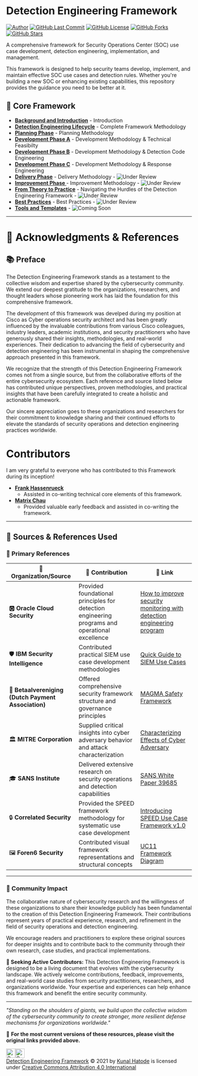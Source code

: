 # Detection Engineering Framework

[![Author](https://img.shields.io/badge/Author-Kunal_Hatode-blue)](https://github.com)
[![GitHub Last Commit](https://img.shields.io/github/last-commit/Ke0xes/Detection-Engineering-Framework)](https://github.com/Ke0xes/Detection-Engineering-Framework/commits/main)
[![GitHub License](https://img.shields.io/github/license/Ke0xes/Detection-Engineering-Framework)](https://github.com/Ke0xes/Detection-Engineering-Framework/blob/main/LICENSE)
[![GitHub Forks](https://img.shields.io/github/forks/Ke0xes/Detection-Engineering-Framework?style=social)](https://github.com/Ke0xes/Detection-Engineering-Framework/network/members)
[![GitHub Stars](https://img.shields.io/github/stars/Ke0xes/Detection-Engineering-Framework?style=social)](https://github.com/Ke0xes/Detection-Engineering-Framework/stargazers)


A comprehensive framework for Security Operations Center (SOC) use case development, detection engineering, implementation, and management.

This framework is designed to help security teams develop, implement, and maintain effective SOC use cases and detection rules. Whether you're building a new SOC or enhancing existing capabilities, this repository provides the guidance you need to be better at it.

## 📖 Core Framework


- **[Background and Introduction](Background-and-Introduction.md)** - Introduction
- **[Detection Engineering Lifecycle](Detection-Engineering-Lifecycle.md)** - Complete Framework Methodology
- **[Planning Phase](planning-phase.md)** - Planning Methodology
- **[Development Phase A](development-phase-A.md)** - Development Methodology & Technical Feasibilty
- **[Development Phase B](development-phase-B.md)** - Development Methodology & Detection Code Engineering 
- **[Development Phase C](development-phase-C.md)** - Development Methodology & Response Engineering
- **[Delivery Phase](delivery-phase.md)** - Delivery Methodology - ![Under Review](https://img.shields.io/badge/Under%20Review-9e298d)
- **[Improvement Phase ](improvement-phase.md)** - Improvement Methodology - ![Under Review](https://img.shields.io/badge/Under%20Review-9e298d)
- **[From Theory to Practice](from-theory-to-practice.md)** - Navigating the Hurdles of the Detection Engineering Framework - ![Under Review](https://img.shields.io/badge/Under%20Review-9e298d)
- **[Best Practices](best-practices.md)** - Best Practices - ![Under Review](https://img.shields.io/badge/Under%20Review-9e298d)
- **[Tools and Templates](tool-and-templates)** - ![Coming Soon](https://img.shields.io/badge/Coming%20soon-feb204)




<!--
- **[Development Phase](development-phase.md)** - Development methodology  - Coming Soon
- **[Delivery Phase](delivery-phase.md)** - Delivery methodology  - Coming Soon
- **[Improvement Phase ](improvement-phase.md)** - Improvment methodology  - Coming Soon
- **[Best Practices](best-practice.md)** - Best Practices  - Coming Soon
- **[Tools](tools.md)** - Tools - Coming Soon
-->

---

# 🙏 Acknowledgments & References

## 📚 Preface

The Detection Engineering Framework stands as a testament to the collective wisdom and expertise shared by the cybersecurity community. We extend our deepest gratitude to the organizations, researchers, and thought leaders whose pioneering work has laid the foundation for this comprehensive framework.

The development of this framework was develped during my position at Cisco as Cyber operations security architect and has been greatly influenced by the invaluable contributions from various Cisco colleagues, industry leaders, academic institutions, and security practitioners who have generously shared their insights, methodologies, and real-world experiences. Their dedication to advancing the field of cybersecurity and detection engineering has been instrumental in shaping the comprehensive approach presented in this framework.

We recognize that the strength of this Detection Engineering Framework comes not from a single source, but from the collaborative efforts of the entire cybersecurity ecosystem. Each reference and source listed below has contributed unique perspectives, proven methodologies, and practical insights that have been carefully integrated to create a holistic and actionable framework.

Our sincere appreciation goes to these organizations and researchers for their commitment to knowledge sharing and their continued efforts to elevate the standards of security operations and detection engineering practices worldwide.

# Contributors

I am very grateful to everyone who has contributed to this Framework during its inception!

*   **[Frank Hassenrueck](https://www.linkedin.com/in/frank-hassenr%C3%BCck-371529116/)**
    * Assisted in co-writing technical core elements of this framework.
*   **[Matrix Chau](https://www.linkedin.com/in/matrixchau/)**
    * Provided valuable early feedback and assisted in co-writing the framework.

---

## 📖 Sources & References Used

### 🔗 Primary References

| 🏢 **Organization/Source** | 📝 **Contribution** | 🔗 **Link** |
|---------------------------|---------------------|-------------|
| 🅾️ **Oracle Cloud Security** | Provided foundational principles for detection engineering programs and operational excellence | [How to improve security monitoring with detection engineering program](https://blogs.oracle.com/cloudsecurity/post/how-to-improve-security-monitoring-with-detection-engineering-program) |
| 🛡️ **IBM Security Intelligence** | Contributed practical SIEM use case development methodologies| [Quick Guide to SIEM Use Cases](https://securityintelligence.com/posts/quick-guide-to-siem-use-cases/) |
| 🏦 **Betaalvereniging (Dutch Payment Association)** | Offered comprehensive security framework structure and governance principles | [MAGMA Safety Framework](https://www.betaalvereniging.nl/en/safety/magma/) |
| 🏛️ **MITRE Corporation** | Supplied critical insights into cyber adversary behavior and attack characterization| [Characterizing Effects of Cyber Adversary](http://www.mitre.org/sites/default/files/publications/characterizing-effects-cyber-adversary-13-4173.pdf) |
| 🎓 **SANS Institute** | Delivered extensive research on security operations and detection capabilities | [SANS White Paper 39685](https://www.sans.org/white-papers/39685/) |
| 🔒 **Correlated Security** | Provided the SPEED framework methodology for systematic use case development | [Introducing SPEED Use Case Framework v1.0](http://correlatedsecurity.com/introducing-speed-use-case-framework-v1-0/) |
| 🖼️ **Foren6 Security** | Contributed visual framework representations and structural concepts | [UC11 Framework Diagram](https://foren6.files.wordpress.com/2017/10/uc11.png) |

---

### 🤝 Community Impact

The collaborative nature of cybersecurity research and the willingness of these organizations to share their knowledge publicly has been fundamental to the creation of this Detection Engineering Framework. Their contributions represent years of practical experience, research, and refinement in the field of security operations and detection engineering.

We encourage readers and practitioners to explore these original sources for deeper insights and to contribute back to the community through their own research, case studies, and practical implementations.

**🚀 Seeking Active Contributors:** This Detection Engineering Framework is designed to be a living document that evolves with the cybersecurity landscape. We actively welcome contributions, feedback, improvements, and real-world case studies from security practitioners, researchers, and organizations worldwide. Your expertise and experiences can help enhance this framework and benefit the entire security community.

---

*"Standing on the shoulders of giants, we build upon the collective wisdom of the cybersecurity community to create stronger, more resilient defense mechanisms for organizations worldwide."*

🔗 **For the most current versions of these resources, please visit the original links provided above.**

<img src="https://mirrors.creativecommons.org/presskit/icons/cc.svg" alt="Creative Commons By" width="25" height="25"><img src="https://mirrors.creativecommons.org/presskit/icons/by.svg" alt="Creative Commons By" width="25" height="25"> <br>
<a href="https://github.com/Ke0xes/Detection-Engineering-Framework">Detection Engineering Framework</a> © 2021 by <a href="https://kunal.hatode.com">Kunal Hatode</a> is licensed under <a href="https://creativecommons.org/licenses/by/4.0/">Creative Commons Attribution 4.0 International</a>
